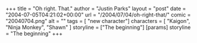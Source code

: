 +++
title = "Oh right. That."
author = "Justin Parks"
layout = "post"
date = "2004-07-05T04:21:02+00:00"
url = "/2004/07/04/oh-right-that/"
comic = "20040704.png"
alt = ""
tags = [ "new character"]
characters = [ "Kaigon", "Ninja Monkey", "Shawn" ]
storyline = ["The beginning"]
[params]
	storyline = "The beginning"
+++
